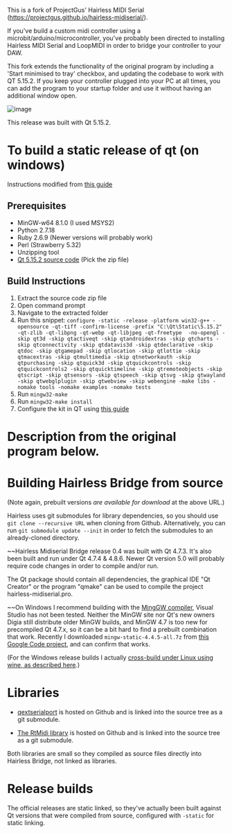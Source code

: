 This is a fork of ProjectGus' Hairless MIDI Serial (https://projectgus.github.io/hairless-midiserial/).

If you've build a custom midi controller using a microbit/arduino/microcontroller, you've probably been directed to installing Hairless MIDI Serial and LoopMIDI in order to bridge your controller to your DAW.

This fork extends the functionality of the original program by including a 'Start minimised to tray' checkbox, and updating the codebase to work with QT 5.15.2.
If you keep your controller plugged into your PC at all times, you can add the program to your startup folder and use it without having an additional window open.

![image](https://user-images.githubusercontent.com/12570294/149517727-a0fa5256-3285-404e-9dd9-e0e84f81e267.png)

This release was built with Qt 5.15.2.

# To build a static release of qt (on windows)
Instructions modified from [this guide](https://wiki.qt.io/Building_a_static_Qt_for_Windows_using_MinGW)
## Prerequisites
- MinGW-w64 8.1.0 (I used MSYS2)
- Python 2.7.18
- Ruby 2.6.9 (Newer versions will probably work)
- Perl (Strawberry 5.32)
- Unzipping tool
- [Qt 5.15.2 source code](https://download.qt.io/archive/qt/5.15/5.15.2/single/) (Pick the zip file)

## Build Instructions
1. Extract the source code zip file
2. Open command prompt
3. Navigate to the extracted folder
4. Run this snippet: 
```configure -static -release -platform win32-g++ -opensource -qt-tiff -confirm-license -prefix "C:\Qt\Static\5.15.2" -qt-zlib -qt-libpng -qt-webp -qt-libjpeg -qt-freetype  -no-opengl -skip qt3d -skip qtactiveqt -skip qtandroidextras -skip qtcharts -skip qtconnectivity -skip qtdatavis3d -skip qtdeclarative -skip qtdoc -skip qtgamepad -skip qtlocation -skip qtlottie -skip qtmacextras -skip qtmultimedia -skip qtnetworkauth -skip qtpurchasing -skip qtquick3d -skip qtquickcontrols -skip qtquickcontrols2 -skip qtquicktimeline -skip qtremoteobjects -skip qtscript -skip qtsensors -skip qtspeech -skip qtsvg -skip qtwayland -skip qtwebglplugin -skip qtwebview -skip webengine -make libs -nomake tools -nomake examples -nomake tests```
5. Run ```mingw32-make```
6. Run ```mingw32-make install```
7. Configure the kit in QT using [this guide](https://tadeubento.com/2020/qt-static-builds-under-windows/)

# Description from the original program below.

# Building Hairless Bridge from source

(Note again, prebuilt versions *are available for download* at the above URL.)

Hairless uses git submodules for library dependencies, so you should use `git clone --recursive URL` when cloning from Github. Alternatively, you can run `git submodule update --init` in order to fetch the submodules to an already-cloned directory.

~~Hairless Midiserial Bridge release 0.4 was built with Qt 4.7.3. It's also been built and run under Qt 4.7.4 & 4.8.6. Newer Qt version 5.0 will probably require code changes in order to compile and/or run.


The Qt package should contain all dependencies, the graphical IDE "Qt Creator" or the program "qmake" can be used to compile the project hairless-midiserial.pro.

~~On Windows I recommend building with the [MingGW compiler](http://www.mingw.org/), Visual Studio has not been tested. Neither the MinGW site nor Qt's new owners Digia still distribute older MinGW builds, and MinGW 4.7 is too new for precompiled Qt 4.7.x, so it can be a bit hard to find a prebuilt combination that work. Recently I downloaded `mingw-static-4.4.5-all.7z` from [this Google Code project](https://code.google.com/p/qp-gcc/downloads/list), and can confirm that works.

(For the Windows release builds I actually [cross-build under Linux using wine, as described here](http://projectgus.com/2011/09/developing-qt-apps-for-windows-using-linux-wine/).)

# Libraries

* [qextserialport](https://code.google.com/p/qextserialport/) is hosted on Github and is linked into the source tree as a git submodule.

* [The RtMidi library](https://github.com/thestk/rtmidi) is hosted on Github and is linked into the source tree as a git submodule.

Both libraries are small so they compiled as source files directly into Hairless Bridge, not linked as libraries.

# Release builds

The official releases are static linked, so they've actually been built against Qt versions that were compiled from source, configured with `-static` for static linking.
